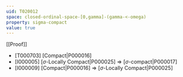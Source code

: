 ```yaml
---
uid: T020012
space: closed-ordinal-space-[0,gamma]-(gamma-<-omega)
property: sigma-compact
value: true
---
```

[[Proof]]

* [T000703] [Compact|P000016]
* [I000005] [$\sigma$-Locally Compact|P000025] => [$\sigma$-compact|P000017]
* [I000009] [Compact|P000016] => [$\sigma$-Locally Compact|P000025]

